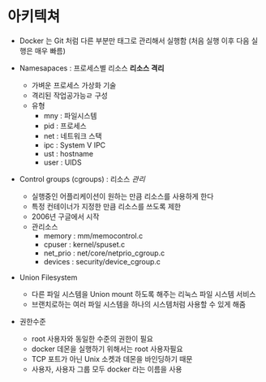 # 아키텍쳐

- Docker 는 Git 처럼 다른 부분만 태그로 관리해서 실행함 (처음 실행 이후 다음 실행은 매우 빠름)

- Namesapaces : 프로세스별 리소스 **리소스 격리**
    - 가벼운 프로세스 가상화 기술
    - 격리된 작업공가능ㄹ 구성
    - 유형 
        - mny : 파일시스템
        - pid : 프로세스
        - net : 네트워크 스택
        - ipc : System V IPC
        - ust : hostname
        - user : UIDS

- Control groups (cgroups) : 리소스 *관리*
    - 실행중인 어플리케이션이 원하는 만큼 리소스를 사용하게 한다
    - 특정 컨테이너가 지정한 만큼 리소스를 쓰도록 제한
    - 2006년 구글에서 시작
    - 관리소스 
        - memory : mm/memocontrol.c
        - cpuser : kernel/spuset.c
        - net_prio : net/core/netprio_cgroup.c
        - devices : security/device_cgroup.c
        
- Union Filesystem 
    - 다른 파일 시스템을 Union mount 하도록 해주는 리눅스 파일 시스템 서비스
    - 브랜치로하는 여러 파일 시스템을 하나의 시스템처럼 사용할 수 있게 해줌
    
- 권한수준
    - root 사용자와 동일한 수준의 권한이 필요
    - docker 데몬을 실행하기 위해서는 root 사용자필요
    - TCP 포트가 아닌 Unix 소켓과 데몬을 바인딩하기 때문
    - 사용자, 사용자 그룹 모두 docker 라는 이름을 사용
    